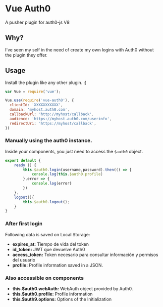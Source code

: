 # Vue Auth0

A pusher plugin for auth0-js V8

## Why?

I've seen my self in the need of create my own logins with Auth0 without the plugin they offer.

## Usage

Install the plugin like any other plugin. :)

~~~js
var Vue = require('vue');

Vue.use(require('vue-auth0'), {
  clientId: 'XXXXXXXXXXX',
  domain: 'myhost.auth0.com',
  callbackUrl: 'http://myhost/callback',
  audience: 'https://myhost.auth0.com/userinfo',
  redirectUri: 'https://myhost/callback',
})

~~~

### Manually using the auth0 instance.

Inside your components, you just need to access the `$auth0` object.

~~~js
export default {
    ready () {
        this.$auth0.login(username,password).then(() => {
            console.log(this.$auth0.profile)
        },error => {
            console.log(error)
        })
    },
    logout(){
        this.$auth0.logout();
    }
}
~~~


### After first login

Following data is saved on Local Storage:

- **expires_at:** Tiempo de vida del token
- **id_token:** JWT que devuelve Auth0
- **access_token:** Token necesario para consultar información y permisos del usuario
- **profile:** Profile information saved in a JSON.


### Also accessible on components

- **this.$auth0.webAuth:** WebAuth object provided by Auth0.
- **this.$auth0.profile:** Profile information
- **this.$auth9.options:** Options of the Initialization

